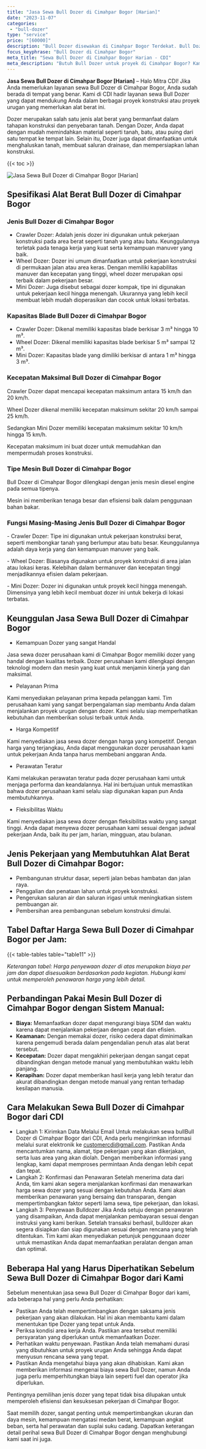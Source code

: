 ```yaml
---
title: "Jasa Sewa Bull Dozer di Cimahpar Bogor [Harian]"
date: "2023-11-07"
categories:
 - "bull-dozer"
type: "service"
price: "[60000]"
description: "Bull Dozer disewakan di Cimahpar Bogor Terdekat. Bull Dozer unggulan untuk kebutuhan proyek konstruksi dengan performa maksimal. Dapatkan informasi lengkap dengan menghubungi kami."
focus_keyphrase: "Bull Dozer di Cimahpar Bogor"
meta_title: "Sewa Bull Dozer di Cimahpar Bogor Harian - CDI"
meta_description: "Butuh Bull Dozer untuk proyek di Cimahpar Bogor? Kami adalah solusi tepat dengan solusi optimal. Dapatkan penawaran sekarang."
---
```


**Jasa Sewa Bull Dozer di Cimahpar Bogor [Harian]** – Halo Mitra CDI! Jika Anda memerlukan layanan sewa Bull Dozer di Cimahpar Bogor, Anda sudah berada di tempat yang benar. Kami di CDI hadir layanan sewa Bull Dozer yang dapat mendukung Anda dalam berbagai proyek konstruksi atau proyek urugan yang memerlukan alat berat ini.

Dozer merupakan salah satu jenis alat berat yang bermanfaat dalam tahapan konstruksi dan penyebaran tanah. Dengan Dozer, Anda dapat dengan mudah memindahkan material seperti tanah, batu, atau puing dari satu tempat ke tempat lain. Selain itu, Dozer juga dapat dimanfaatkan untuk menghaluskan tanah, membuat saluran drainase, dan mempersiapkan lahan konstruksi.

{{< toc >}}

![Jasa Sewa Bull Dozer di Cimahpar Bogor [Harian]](/images/bull-dozer/bull-dozer-19.jpg)

## Spesifikasi Alat Berat Bull Dozer di Cimahpar Bogor

### Jenis Bull Dozer di Cimahpar Bogor

*   Crawler Dozer: Adalah jenis dozer ini digunakan untuk pekerjaan konstruksi pada area berat seperti tanah yang atau batu. Keunggulannya terletak pada tenaga kerja yang kuat serta kemampuan manuver yang baik.
*   Wheel Dozer: Dozer ini umum dimanfaatkan untuk pekerjaan konstruksi di permukaan jalan atau area keras. Dengan memiliki kapabilitas manuver dan kecepatan yang tinggi, wheel dozer merupakan opsi terbaik dalam pekerjaan besar.
*   Mini Dozer: Juga disebut sebagai dozer kompak, tipe ini digunakan untuk pekerjaan kecil hingga menengah. Ukurannya yang lebih kecil membuat lebih mudah dioperasikan dan cocok untuk lokasi terbatas.

### Kapasitas Blade Bull Dozer di Cimahpar Bogor

*   Crawler Dozer: Dikenal memiliki kapasitas blade berkisar 3 m³ hingga 10 m³.
*   Wheel Dozer: Dikenal memiliki kapasitas blade berkisar 5 m³ sampai 12 m³.
*   Mini Dozer: Kapasitas blade yang dimiliki berkisar di antara 1 m³ hingga 3 m³.

### Kecepatan Maksimal Bull Dozer di Cimahpar Bogor

Crawler Dozer dapat mencapai kecepatan maksimum antara 15 km/h dan 20 km/h.

Wheel Dozer dikenal memiliki kecepatan maksimum sekitar 20 km/h sampai 25 km/h.

Sedangkan Mini Dozer memiliki kecepatan maksimum sekitar 10 km/h hingga 15 km/h.

Kecepatan maksimum ini buat dozer untuk memudahkan dan mempermudah proses konstruksi.

### Tipe Mesin Bull Dozer di Cimahpar Bogor

Bull Dozer di Cimahpar Bogor dilengkapi dengan jenis mesin diesel engine pada semua tipenya.

Mesin ini memberikan tenaga besar dan efisiensi baik dalam penggunaan bahan bakar.

### Fungsi Masing-Masing Jenis Bull Dozer di Cimahpar Bogor

\- Crawler Dozer: Tipe ini digunakan untuk pekerjaan konstruksi berat, seperti membongkar tanah yang berlumpur atau batu besar. Keunggulannya adalah daya kerja yang dan kemampuan manuver yang baik.

\- Wheel Dozer: Biasanya digunakan untuk proyek konstruksi di area jalan atau lokasi keras. Kelebihan dalam bermanuver dan kecepatan tinggi menjadikannya efisien dalam pekerjaan.

\- Mini Dozer: Dozer ini digunakan untuk proyek kecil hingga menengah. Dimensinya yang lebih kecil membuat dozer ini untuk bekerja di lokasi terbatas.

## Keunggulan Jasa Sewa Bull Dozer di Cimahpar Bogor

*   Kemampuan Dozer yang sangat Handal

Jasa sewa dozer perusahaan kami di Cimahpar Bogor memiliki dozer yang handal dengan kualitas terbaik. Dozer perusahaan kami dilengkapi dengan teknologi modern dan mesin yang kuat untuk menjamin kinerja yang dan maksimal.
*   Pelayanan Prima

Kami menyediakan pelayanan prima kepada pelanggan kami. Tim perusahaan kami yang sangat berpengalaman siap membantu Anda dalam menjalankan proyek urugan dengan dozer. Kami selalu siap memperhatikan kebutuhan dan memberikan solusi terbaik untuk Anda.
*   Harga Kompetitif

Kami menyediakan jasa sewa dozer dengan harga yang kompetitif. Dengan harga yang terjangkau, Anda dapat menggunakan dozer perusahaan kami untuk pekerjaan Anda tanpa harus membebani anggaran Anda.
*   Perawatan Teratur

Kami melakukan perawatan teratur pada dozer perusahaan kami untuk menjaga performa dan keandalannya. Hal ini bertujuan untuk memastikan bahwa dozer perusahaan kami selalu siap digunakan kapan pun Anda membutuhkannya.
*   Fleksibilitas Waktu

Kami menyediakan jasa sewa dozer dengan fleksibilitas waktu yang sangat tinggi. Anda dapat menyewa dozer perusahaan kami sesuai dengan jadwal pekerjaan Anda, baik itu per jam, harian, mingguan, atau bulanan.

## Jenis Pekerjaan yang Membutuhkan Alat Berat Bull Dozer di Cimahpar Bogor:

*   Pembangunan struktur dasar, seperti jalan bebas hambatan dan jalan raya.
*   Penggalian dan penataan lahan untuk proyek konstruksi.
*   Pengerukan saluran air dan saluran irigasi untuk meningkatkan sistem pembuangan air.
*   Pembersihan area pembangunan sebelum konstruksi dimulai.

## Tabel Daftar Harga Sewa Bull Dozer di Cimahpar Bogor per Jam:

{{< table-tables table="table11" >}}

_Keterangan tabel: Harga penyewaan dozer di atas merupakan biaya per jam dan dapat disesuaikan berdasarkan pada kegiatan. Hubungi kami untuk memperoleh penawaran harga yang lebih detail._

## Perbandingan Pakai Mesin Bull Dozer di Cimahpar Bogor dengan Sistem Manual:

*   **Biaya:** Memanfaatkan dozer dapat mengurangi biaya SDM dan waktu karena dapat menjalankan pekerjaan dengan cepat dan efisien.
*   **Keamanan:** Dengan memakai dozer, risiko cedera dapat diminimalkan karena pengemudi berada dalam pengendalian penuh atas alat berat tersebut.
*   **Kecepatan:** Dozer dapat mengakhiri pekerjaan dengan sangat cepat dibandingkan dengan metode manual yang membutuhkan waktu lebih panjang.
*   **Kerapihan:** Dozer dapat memberikan hasil kerja yang lebih teratur dan akurat dibandingkan dengan metode manual yang rentan terhadap kesilapan manusia.

## Cara Melakukan Sewa Bull Dozer di Cimahpar Bogor dari CDI

*   Langkah 1: Kirimkan Data Melalui Email
Untuk melakukan sewa bullBull Dozer di Cimahpar Bogor dari CDI, Anda perlu mengirimkan informasi melalui surat elektronik ke customercdi@gmail.com. Pastikan Anda mencantumkan nama, alamat, tipe pekerjaan yang akan dikerjakan, serta luas area yang akan diolah. Dengan memberikan informasi yang lengkap, kami dapat memproses permintaan Anda dengan lebih cepat dan tepat.
*   Langkah 2: Konfirmasi dan Penawaran
Setelah menerima data dari Anda, tim kami akan segera menjalankan konfirmasi dan menawarkan harga sewa dozer yang sesuai dengan kebutuhan Anda. Kami akan memberikan penawaran yang bersaing dan transparan, dengan mempertimbangkan faktor seperti lama sewa, tipe pekerjaan, dan lokasi.
*   Langkah 3: Penyewaan Bulldozer
Jika Anda setuju dengan penawaran yang disampaikan, Anda dapat menjalankan pembayaran sesuai dengan instruksi yang kami berikan. Setelah transaksi berhasil, bulldozer akan segera disiapkan dan siap digunakan sesuai dengan rencana yang telah ditentukan. Tim kami akan menyediakan petunjuk penggunaan dozer untuk memastikan Anda dapat memanfaatkan peralatan dengan aman dan optimal.

## Beberapa Hal yang Harus Diperhatikan Sebelum Sewa Bull Dozer di Cimahpar Bogor dari Kami

Sebelum menentukan jasa sewa Bull Dozer di Cimahpar Bogor dari kami, ada beberapa hal yang perlu Anda perhatikan:

*   Pastikan Anda telah mempertimbangkan dengan saksama jenis pekerjaan yang akan dilakukan. Hal ini akan membantu kami dalam menentukan tipe Dozer yang tepat untuk Anda.
*   Periksa kondisi area kerja Anda. Pastikan area tersebut memiliki persyaratan yang diperlukan untuk memanfaatkan Dozer.
*   Perhatikan waktu penyewaan. Pastikan Anda telah memahami durasi yang dibutuhkan untuk proyek urugan Anda sehingga Anda dapat menyusun rencana sewa yang tepat.
*   Pastikan Anda mengetahui biaya yang akan dihabiskan. Kami akan memberikan informasi mengenai biaya sewa Bull Dozer, namun Anda juga perlu memperhitungkan biaya lain seperti fuel dan operator jika diperlukan.

Pentingnya pemilihan jenis dozer yang tepat tidak bisa dilupakan untuk memperoleh efisiensi dan kesuksesan pekerjaan di Cimahpar Bogor.

Saat memilih dozer, sangat penting untuk mempertimbangkan ukuran dan daya mesin, kemampuan mengatasi medan berat, kemampuan angkat beban, serta hal perawatan dan suplai suku cadang. Dapatkan keterangan detail perihal sewa Bull Dozer di Cimahpar Bogor dengan menghubungi kami saat ini juga.